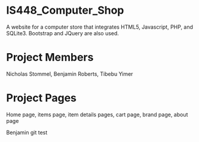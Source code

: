 # IS448_Computer_Shop
A website for a computer store that integrates HTML5, Javascript, PHP, and SQLite3.
Bootstrap and JQuery are also used.  

# Project Members
Nicholas Stommel, Benjamin Roberts, Tibebu Yimer

# Project Pages
Home page, items page, item details pages, cart page, brand page, about page

Benjamin git test
